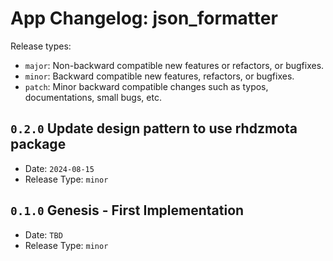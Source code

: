 # App Changelog: json_formatter

Release types:
* `major`: Non-backward compatible new features or refactors, or bugfixes.
* `minor`: Backward compatible new features, refactors, or bugfixes.
* `patch`: Minor backward compatible changes such as typos, documentations, small bugs, etc.

## `0.2.0` Update design pattern to use rhdzmota package

* Date: `2024-08-15`
* Release Type: `minor`

## `0.1.0` Genesis - First Implementation

* Date: `TBD`
* Release Type: `minor`
